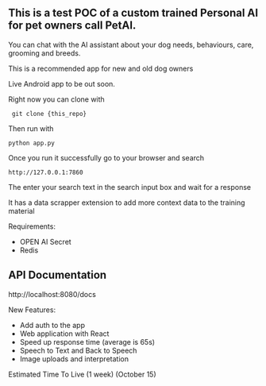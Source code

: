 ## This is a test POC of a custom trained Personal AI for pet owners call PetAI.

You can chat with the AI assistant about your dog needs, behaviours, care, grooming and breeds.

This is a recommended app for new and old dog owners

Live Android app to be out soon.

Right now you can clone with

` git clone {this_repo}`

Then run with

`python app.py`

Once you run it successfully go to your browser and search

`http://127.0.0.1:7860`

The enter your search text in the search input box and wait for a response

It has a data scrapper extension to add more context data to the training material

Requirements:

- OPEN AI Secret
- Redis

## API Documentation

http://localhost:8080/docs

New Features:

- Add auth to the app
- Web application with React
- Speed up response time (average is 65s)
- Speech to Text and Back to Speech
- Image uploads and interpretation

Estimated Time To Live (1 week) (October 15)
